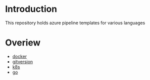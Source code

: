 # Introduction 

This repository holds azure pipeline templates for various languages

# Overiew

- [docker](docker)
- [gitversion](gitversion)
- [k8s](k8s)
- [go](go)